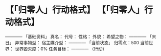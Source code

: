 # 【「归零人」行动格式】 【「归零人」行动格式】
————
「基础资料」
真名：
代号：
性格：
外貌：
希望之物：
————
「末日」
异常事物型：
宿主媒介型：
————
「当前状态」
归零点：500
当前世界：
世界毁灭度：0%
任务目标：
————
（行动）